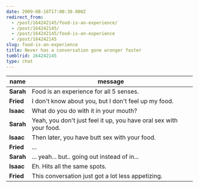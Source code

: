 ```yaml
---
date: 2009-08-16T17:00:30.000Z
redirect_from:
  - /post/164242145/food-is-an-experience/
  - /post/164242145/
  - /post/164242145/food-is-an-experience
  - /post/164242145
slug: food-is-an-experience
title: Never has a conversation gone wronger faster
tumblrid: 164242145
type: chat
---
```

|name|message|
|-----|-----|
| **Sarah** | Food is an experience for all 5 senses. |
| **Fried** | I don't know about you, but I don't feel up my food. |
| **Isaac** | What do you do with it in your mouth? |
| **Sarah** | Yeah, you don't just feel it up, you have oral sex with your food. |
| **Isaac** | Then later, you have butt sex with your food. |
| **Fried** | ... |
| **Sarah** | ... yeah... but.. going out instead of in... |
| **Isaac** | Eh. Hits all the same spots. |
| **Fried** | This conversation just got a lot less appetizing. |
